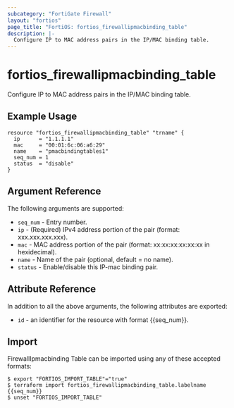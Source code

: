 ```yaml
---
subcategory: "FortiGate Firewall"
layout: "fortios"
page_title: "FortiOS: fortios_firewallipmacbinding_table"
description: |-
  Configure IP to MAC address pairs in the IP/MAC binding table.
---
```


# fortios_firewallipmacbinding_table
Configure IP to MAC address pairs in the IP/MAC binding table.

## Example Usage

```hcl
resource "fortios_firewallipmacbinding_table" "trname" {
  ip      = "1.1.1.1"
  mac     = "00:01:6c:06:a6:29"
  name    = "pmacbindingtables1"
  seq_num = 1
  status  = "disable"
}
```

## Argument Reference


The following arguments are supported:

* `seq_num` - Entry number.
* `ip` - (Required) IPv4 address portion of the pair (format: xxx.xxx.xxx.xxx).
* `mac` - MAC address portion of the pair (format: xx:xx:xx:xx:xx:xx in hexidecimal).
* `name` - Name of the pair (optional, default = no name).
* `status` - Enable/disable this IP-mac binding pair.


## Attribute Reference

In addition to all the above arguments, the following attributes are exported:
* `id` - an identifier for the resource with format {{seq_num}}.

## Import

FirewallIpmacbinding Table can be imported using any of these accepted formats:
```
$ export "FORTIOS_IMPORT_TABLE"="true"
$ terraform import fortios_firewallipmacbinding_table.labelname {{seq_num}}
$ unset "FORTIOS_IMPORT_TABLE"
```
